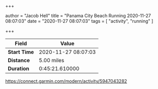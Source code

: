 +++

author = "Jacob Hell"
title = "Panama City Beach Running 2020-11-27 08:07:03"
date = "2020-11-27 08:07:03"
tags = [
    "activity", "running"
]

+++

<!--more-->

|Field  |Value  |
|--- | --- |
|**Start Time**|2020-11-27 08:07:03|
|**Distance**|5.00 miles|
|**Duration**|0:45:21.610000|

https://connect.garmin.com/modern/activity/5947043282